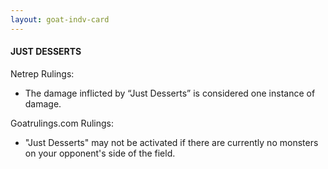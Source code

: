 ```yaml
---
layout: goat-indv-card
---
```


#### JUST DESSERTS

Netrep Rulings:

* The damage inflicted by “Just Desserts” is considered one instance of damage.

Goatrulings.com Rulings:

* "Just Desserts" may not be activated if there are currently no monsters on your opponent's side of the field.